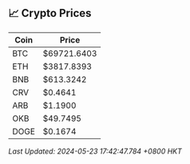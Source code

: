 ## 📈 Crypto Prices

| Coin | Price |
| ---- | ----- |
| BTC | $69721.6403 |
| ETH | $3817.8393 |
| BNB | $613.3242 |
| CRV | $0.4641 |
| ARB | $1.1900 |
| OKB | $49.7495 |
| DOGE | $0.1674 |

_Last Updated: 2024-05-23 17:42:47.784 +0800 HKT_